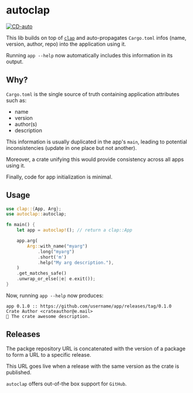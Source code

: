 # autoclap

[![CD-auto](https://github.com/mihaigalos/autoclap/actions/workflows/cd-auto.yaml/badge.svg)](https://github.com/mihaigalos/autoclap/actions/workflows/cd-auto.yaml)

This lib builds on top of [`clap`](https://crates.io/crates/clap) and auto-propagates `Cargo.toml` infos (name, version, author, repo) into the application using it.

Running `app --help` now automatically includes this information in its output.

## Why?

`Cargo.toml` is the single source of truth containing application attributes such as:
* name
* version
* author(s)
* description

This information is usually duplicated in the app's `main`, leading to potential inconsistencies (update in one place but not another).

Moreover, a crate unifying this would provide consistency across all apps using it.

Finally, code for app initialization is minimal.

## Usage

```rust
use clap::{App, Arg};
use autoclap::autoclap;

fn main() {
    let app = autoclap!(); // return a clap::App

    app.arg(
        Arg::with_name("myarg")
            .long("myarg")
            .short('m')
            .help("My arg description."),
    )
    .get_matches_safe()
    .unwrap_or_else(|e| e.exit());
}
```

Now, running `app --help` now produces:

```
app 0.1.0 :: https://github.com/username/app/releases/tag/0.1.0
Crate Author <crateauthor@e.mail>
🧵 The crate awesome description.
```

## Releases
The packge repository URL is concatenated with the version of a package to form a URL to a specific release.

This URL goes live when a release with the same version as the crate is published.

`autoclap` offers out-of-the box support for `GitHub`.
